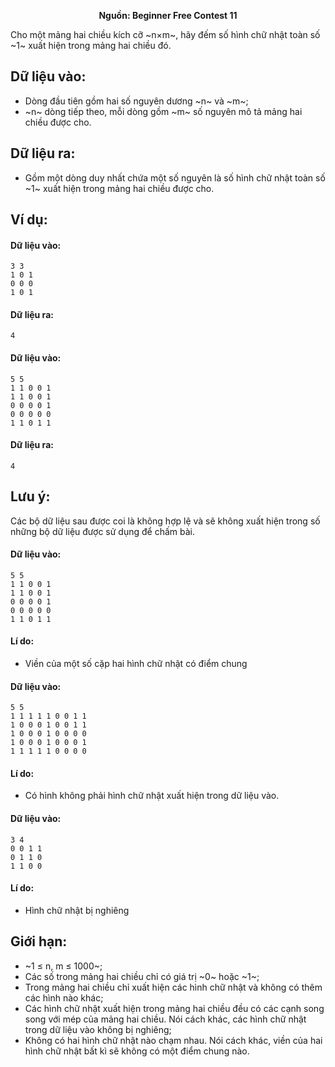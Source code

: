 **<center>Nguồn: Beginner Free Contest 11</center>**

Cho một mảng hai chiều kích cỡ ~n×m~, hãy đếm số hình chữ nhật toàn số ~1~ xuất hiện trong mảng hai chiều đó.

## Dữ liệu vào:
- Dòng đầu tiên gồm hai số nguyên dương ~n~ và ~m~;
- ~n~ dòng tiếp theo, mỗi dòng gồm ~m~ số nguyên mô tả mảng hai chiều được cho.

## Dữ liệu ra:
- Gồm một dòng duy nhất chứa một số nguyên là số hình chữ nhật toàn số ~1~ xuất hiện trong mảng hai chiều được cho.

## Ví dụ:
#### Dữ liệu vào:
```
3 3
1 0 1
0 0 0
1 0 1
```

#### Dữ liệu ra:
```
4
```

#### Dữ liệu vào:
```
5 5
1 1 0 0 1
1 1 0 0 1
0 0 0 0 1
0 0 0 0 0
1 1 0 1 1
```

#### Dữ liệu ra:
```
4
```

## Lưu ý:
Các bộ dữ liệu sau được coi là không hợp lệ và sẽ không xuất hiện trong số những bộ dữ liệu được sử dụng để chấm bài.

#### Dữ liệu vào:
```
5 5
1 1 0 0 1
1 1 0 0 1
0 0 0 0 1
0 0 0 0 0
1 1 0 1 1
```

#### Lí do:
- Viền của một số cặp hai hình chữ nhật có điểm chung

#### Dữ liệu vào:
```
5 5
1 1 1 1 1 0 0 1 1
1 0 0 0 1 0 0 1 1
1 0 0 0 1 0 0 0 0
1 0 0 0 1 0 0 0 1
1 1 1 1 1 0 0 0 0
```

#### Lí do:
- Có hình không phải hình chữ nhật xuất hiện trong dữ liệu vào.

#### Dữ liệu vào:
```
3 4
0 0 1 1
0 1 1 0
1 1 0 0
```

#### Lí do:
- Hình chữ nhật bị nghiêng

## Giới hạn:
- ~1 ≤ n, m ≤ 1000~;
- Các số trong mảng hai chiều chỉ có giá trị ~0~ hoặc ~1~;
- Trong mảng hai chiều chỉ xuất hiện các hình chữ nhật và không có thêm các hình nào khác;
- Các hình chữ nhật xuất hiện trong mảng hai chiều đều có các cạnh song song với mép của mảng hai chiều. Nói cách khác, các hình chữ nhật trong dữ liệu vào không bị nghiêng;
- Không có hai hình chữ nhật nào chạm nhau. Nói cách khác, viền của hai hình chữ nhật bất kì sẽ không có một điểm chung nào.